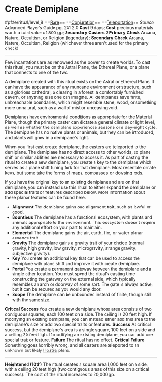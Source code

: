# Create Demiplane
#pf2e/ritual/level_8
==[Rare](rulesare.md)== ==[Conjuration](rules/traits/conjuration.md)== ==[Teleportation](rules/traits/teleportation.md)==
*Source* Advanced Player's Guide pg. 241 2.0
**Cast** 9 days; **Cost** precious materials worth a total value of 800 gp; **Secondary Casters** 3
**Primary Check** Arcana, Nature, Occultism, or Religion (legendary); **Secondary Check** Arcana, Nature, Occultism, Religion (whichever three aren't used for the primary check)

---
Few incantations are as renowned as the power to create worlds. To cast this ritual, you must be on the Astral Plane, the Ethereal Plane, or a plane that connects to one of the two.

A demiplane created with this ritual exists on the Astral or Ethereal Plane. It can have the appearance of any mundane environment or structure, such as a glorious cathedral, a clearing in a forest, a comfortably furnished cavern, or anything else one can imagine. All demiplanes have finite, unbreachable boundaries, which might resemble stone, wood, or something more unnatural, such as a wall of mist or unceasing void.

Demiplanes have environmental conditions as appropriate for the Material Plane, though the primary caster can dictate a general climate or light level, as well as whether the demiplane experiences seasons or a day-night cycle. The demiplane has no native plants or animals, but they can be introduced, and plants will grow in a demiplane's light.

When you first cast create demiplane, the casters are teleported to the demiplane. The demiplane has no direct access to other worlds, so plane shift or similar abilities are necessary to access it. As part of casting the ritual to create a new demiplane, you create a key to the demiplane which serves as a plane shift tuning fork for that demiplane. Most resemble ornate keys, but some take the forms of maps, compasses, or dowsing rods.

If you have the original key to an existing demiplane and are on that demiplane, you can instead use this ritual to either expand the demiplane or add special traits or features described below. More information about these planar features can be found here.

- **Alignment** The demiplane gains one alignment trait, such as lawful or good.
- **Bountious** The demiplane has a functional ecosystem, with plants and animals appropriate to the environment. This ecosystem doesn't require any additional effort on your part to maintain.
- **Elemental** The demiplane gains the air, earth, fire, or water planar essence trait.
- **Gravity** The demiplane gains a gravity trait of your choice (normal gravity, high gravity, low gravity, microgravity, strange gravity, subjective gravity).
- **Key** You create an additional key that can be used to access the demiplane with plane shift and improve it with create demiplane.
- **Portal** You create a permanent gateway between the demiplane and a single other location. You must spend the ritual's casting time constructing the gateway on the external side, which typically resembles an arch or doorway of some sort. The gate is always active, but it can be secured as you would any door.
- **Scope** The demiplane can be unbounded instead of finite, though still with the same size.

**Critical Success** You create a new demiplane whose area consists of two contiguous squares, each 100 feet on a side. The ceiling is 20 feet high. If modifying an existing demiplane, you can instead either add this area to the demiplane's size or add two special traits or features.
**Success** As critical success, but the demiplane's area is a single square, 100 feet on a side and a ceiling 20 feet high. If modifying an existing demiplane, you can add one special trait or feature.
**Failure** The ritual has no effect.
**Critical Failure** Something goes horribly wrong, and all casters are teleported to an unknown but likely [Hostile](rules../../Conditions/Hostile.md) plane.

<hr>

**Heightened (10th)** The ritual creates a square area 1,000 feet on a side, with a ceiling 20 feet high (two contiguous areas of this size on a critical success). The cost of the ritual increases to 20,000 gp.